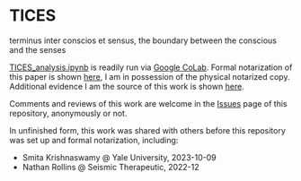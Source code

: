 # TICES
terminus inter conscios et sensus, the boundary between the conscious and the senses

[TICES_analysis.ipynb](https://github.com/dyl4nm4rsh4ll/TICES/blob/main/TICES_analysis.ipynb) is readily run via [Google CoLab](https://colab.research.google.com/). Formal notarization of this paper is shown [here](https://github.com/dyl4nm4rsh4ll/TICES/blob/main/20231031_TICES_notarization.jpg), I am in possession of the physical notarized copy. Additional evidence I am the source of this work is shown [here](https://github.com/dyl4nm4rsh4ll/TICES/blob/main/supplemental.pdf).

Comments and reviews of this work are welcome in the [Issues](https://github.com/dyl4nm4rsh4ll/TICES/issues) page of this repository, anonymously or not.

In unfinished form, this work was shared with others before this repository was set up and formal notarization, including:
- Smita Krishnaswamy @ Yale University, 2023-10-09
- Nathan Rollins @ Seismic Therapeutic, 2022-12

